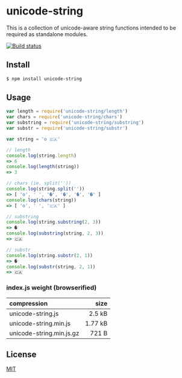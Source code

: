 # unicode-string

This is a collection of unicode-aware string functions intended to be required as standalone modules.

[![Build status](https://travis-ci.org/michaelrhodes/unicode-string.svg?branch=master)](https://travis-ci.org/michaelrhodes/unicode-string)

## Install

```sh
$ npm install unicode-string
```

## Usage

```js
var length = require('unicode-string/length')
var chars = require('unicode-string/chars')
var substring = require('unicode-string/substring')
var substr = require('unicode-string/substr')

var string = 'o 🇨🇦'

// length
console.log(string.length)
=> 6
console.log(length(string))
=> 3

// chars (ie. split(''))
console.log(string.split(''))
=> [ 'o', ' ', '�', '�', '�', '�' ]
console.log(chars(string))
=> [ 'o', ' ', '🇨🇦' ]

// substring
console.log(string.substring(2, 3))
=> �
console.log(substring(string, 2, 3))
=> 🇨🇦

// substr
console.log(string.substr(2, 1))
=> �
console.log(substr(string, 2, 1))
=> 🇨🇦
```

### index.js weight (browserified)

| compression              |    size |
| :----------------------- | ------: |
| unicode-string.js        |  2.5 kB |
| unicode-string.min.js    | 1.77 kB |
| unicode-string.min.js.gz |   721 B |


## License

[MIT](http://opensource.org/licenses/MIT)
